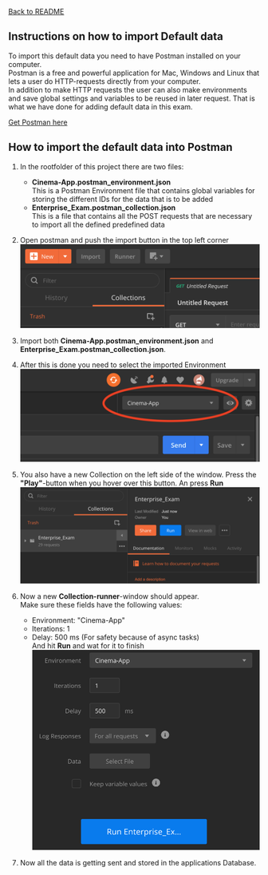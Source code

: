 [Back to README](../README.md)

## Instructions on how to import Default data
To import this default data you need to have Postman installed on your computer. <br/>
Postman is a free and powerful application for Mac, Windows and Linux that lets a user do HTTP-requests directly from your computer. <br/>
In addition to make HTTP requests the user can also make environments and save global settings and variables to be reused in later request. 
That is what we have done for adding default data in this exam.

[Get Postman here](https://www.getpostman.com/apps)

## How to import the default data into Postman
1. In the rootfolder of this project there are two files:
    - **Cinema-App.postman_environment.json** <br/>
    This is a Postman Environment file that contains global variables for storing the different IDs for the data that is to be added 
    - **Enterprise_Exam.postman_collection.json** <br/>
    This is a file that contains all the POST requests that are necessary to import all the defined predefined data
2. Open postman and push the import button in the top left corner <br/>
    ![importImg](imgs/importButton.png)
3. Import both **Cinema-App.postman_environment.json** and **Enterprise_Exam.postman_collection.json**.
4. After this is done you need to select the imported Environment <br/>
    ![envImg](imgs/envButton.png)
5. You also have a new Collection on the left side of the window. Press the **"Play"**-button  when you hover over this button. An press **Run** <br/>
    ![collectionImg](imgs/runCollection.png)
6. Now a new **Collection-runner**-window should appear. <br/>
    Make sure these fields have the following values:
    - Environment: "Cinema-App"
    - Iterations: 1
    - Delay: 500 ms (For safety because of async tasks) <br/>
    And hit **Run** and wat for it to finish
    ![runnerImg](imgs/collectionRunner.png)
    
7. Now all the data is getting sent and stored in the applications Database.
    